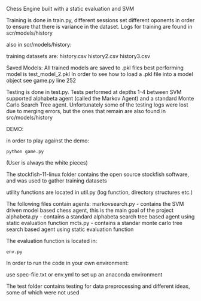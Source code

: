Chess Engine built with a static evaluation and SVM

Training is done in train.py, different sessions set different oponents in order to ensure that there is variance
in the dataset.
Logs for training are found in scr/models/history

also in scr/models/history:

training datasets are:
    history.csv
    history2.csv
    history3.csv

Saved Models:
    All trained models are saved to .pkl files
    best performing model is test_model_2.pkl
    In order to see how to load a .pkl file into a model object see game.py line 252


Testing is done in test.py. Tests performed at depths 1-4 between SVM supported alphabeta agent (called the Markov Agent) and a
standard Monte Carlo Search Tree agent.
Unfortunately some of the testing logs were lost due to merging errors, but the ones that remain are also found in
src/models/history

DEMO:

in order to play against the demo:

    python game.py
(User is always the white pieces)


The stockfish-11-linux folder contains the open source stockfish software, and was used to gather training datasets

utility functions are located in util.py (log function, directory structures etc.)

The following files contain agents:
    markovsearch.py - contains the SVM driven model based chess agent, this is the main goal of the project
    alphabeta.py - contains a standard alphabeta search tree based agent using static evaluation function
    mcts.py - contains a standar monte carlo tree search based agent using static evaluation function 

The evaluation function is located in:

    env.py

In order to run the code in your own environment:

use spec-file.txt or env.yml to set up an anaconda environment

The test folder contains testing for data preprocessing and different ideas, some of which were not used 